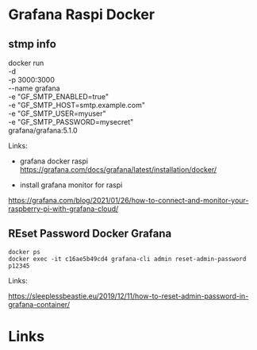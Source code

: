 # Grafana Raspi Docker 


## stmp info 

docker run \
  -d \
  -p 3000:3000 \
  --name grafana \
  -e "GF_SMTP_ENABLED=true" \
  -e "GF_SMTP_HOST=smtp.example.com" \
  -e "GF_SMTP_USER=myuser" \
  -e "GF_SMTP_PASSWORD=mysecret" \
  grafana/grafana:5.1.0

Links:

- grafana docker raspi 
https://grafana.com/docs/grafana/latest/installation/docker/

- install grafana monitor for raspi 

https://grafana.com/blog/2021/01/26/how-to-connect-and-monitor-your-raspberry-pi-with-grafana-cloud/
## REset Password Docker Grafana 

    docker ps
    docker exec -it c16ae5b49cd4 grafana-cli admin reset-admin-password p12345

Links:

https://sleeplessbeastie.eu/2019/12/11/how-to-reset-admin-password-in-grafana-container/

# Links


